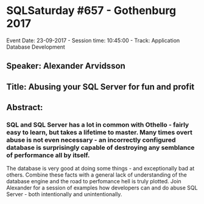 # SQLSaturday #657 - Gothenburg 2017
Event Date: 23-09-2017 - Session time: 10:45:00 - Track: Application  Database Development
## Speaker: Alexander Arvidsson
## Title: Abusing your SQL Server for fun and profit
## Abstract:
### SQL and SQL Server has a lot in common with Othello - fairly easy to learn, but takes a lifetime to master. Many times overt abuse is not even necessary - an incorrectly configured database is surprisingly capable of destroying any semblance of performance all by itself. 
The database is very good at doing some things - and exceptionally bad at others. Combine these facts with a general lack of understanding of the database engine and the road to perfomance hell is truly plotted. 
Join Alexander for a session of examples how developers can and do abuse SQL Server - both intentionally and unintentionally.
